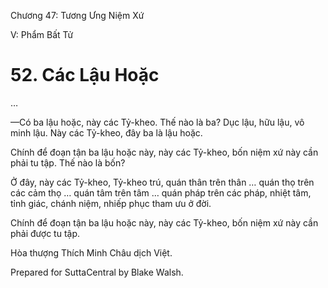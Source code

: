  

Chương 47: Tương Ưng Niệm Xứ

V: Phẩm Bất Tử

# 52\. Các Lậu Hoặc

…

—Có ba lậu hoặc, này các Tỷ-kheo. Thế nào là ba? Dục lậu, hữu lậu, vô minh lậu. Này các Tỷ-kheo, đây ba là lậu hoặc.

Chính để đoạn tận ba lậu hoặc này, này các Tỷ-kheo, bốn niệm xứ này cần phải tu tập. Thế nào là bốn?

Ở đây, này các Tỷ-kheo, Tỷ-kheo trú, quán thân trên thân … quán thọ trên các cảm thọ … quán tâm trên tâm … quán pháp trên các pháp, nhiệt tâm, tỉnh giác, chánh niệm, nhiếp phục tham ưu ở đời.

Chính để đoạn tận ba lậu hoặc này, này các Tỷ-kheo, bốn niệm xứ này cần phải được tu tập.

Hòa thượng Thích Minh Châu dịch Việt.

Prepared for SuttaCentral by Blake Walsh.